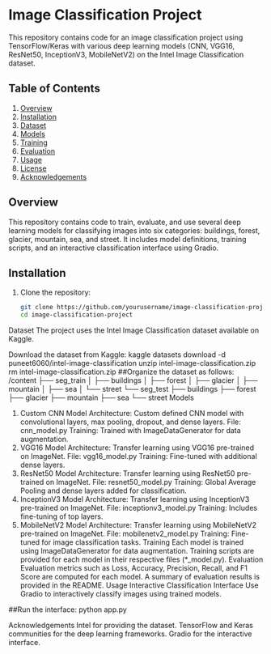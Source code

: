 # Image Classification Project

This repository contains code for an image classification project using TensorFlow/Keras with various deep learning models (CNN, VGG16, ResNet50, InceptionV3, MobileNetV2) on the Intel Image Classification dataset.

## Table of Contents

1. [Overview](#overview)
2. [Installation](#installation)
3. [Dataset](#dataset)
4. [Models](#models)
5. [Training](#training)
6. [Evaluation](#evaluation)
7. [Usage](#usage)
8. [License](#license)
9. [Acknowledgements](#acknowledgements)

## Overview <a name="overview"></a>

This repository contains code to train, evaluate, and use several deep learning models for classifying images into six categories: buildings, forest, glacier, mountain, sea, and street. It includes model definitions, training scripts, and an interactive classification interface using Gradio.

## Installation <a name="installation"></a>

1. Clone the repository:

   ```bash
   git clone https://github.com/yourusername/image-classification-project.git
   cd image-classification-project
Dataset <a name="dataset"></a>
The project uses the Intel Image Classification dataset available on Kaggle.

Download the dataset from Kaggle:
kaggle datasets download -d puneet6060/intel-image-classification
unzip intel-image-classification.zip
rm intel-image-classification.zip
##Organize the dataset as follows:
/content
├── seg_train
│   ├── buildings
│   ├── forest
│   ├── glacier
│   ├── mountain
│   ├── sea
│   └── street
└── seg_test
    ├── buildings
    ├── forest
    ├── glacier
    ├── mountain
    ├── sea
    └── street
Models <a name="models"></a>
1. Custom CNN Model
Architecture: Custom defined CNN model with convolutional layers, max pooling, dropout, and dense layers.
File: cnn_model.py
Training: Trained with ImageDataGenerator for data augmentation.
2. VGG16 Model
Architecture: Transfer learning using VGG16 pre-trained on ImageNet.
File: vgg16_model.py
Training: Fine-tuned with additional dense layers.
3. ResNet50 Model
Architecture: Transfer learning using ResNet50 pre-trained on ImageNet.
File: resnet50_model.py
Training: Global Average Pooling and dense layers added for classification.
4. InceptionV3 Model
Architecture: Transfer learning using InceptionV3 pre-trained on ImageNet.
File: inceptionv3_model.py
Training: Includes fine-tuning of top layers.
5. MobileNetV2 Model
Architecture: Transfer learning using MobileNetV2 pre-trained on ImageNet.
File: mobilenetv2_model.py
Training: Fine-tuned for image classification tasks.
Training <a name="training"></a>
Each model is trained using ImageDataGenerator for data augmentation.
Training scripts are provided for each model in their respective files (*_model.py).
Evaluation <a name="evaluation"></a>
Evaluation metrics such as Loss, Accuracy, Precision, Recall, and F1 Score are computed for each model.
A summary of evaluation results is provided in the README.
Usage <a name="usage"></a>
Interactive Classification Interface
Use Gradio to interactively classify images using trained models.

##Run the interface:
python app.py

Acknowledgements <a name="acknowledgements"></a>
Intel for providing the dataset.
TensorFlow and Keras communities for the deep learning frameworks.
Gradio for the interactive interface.


